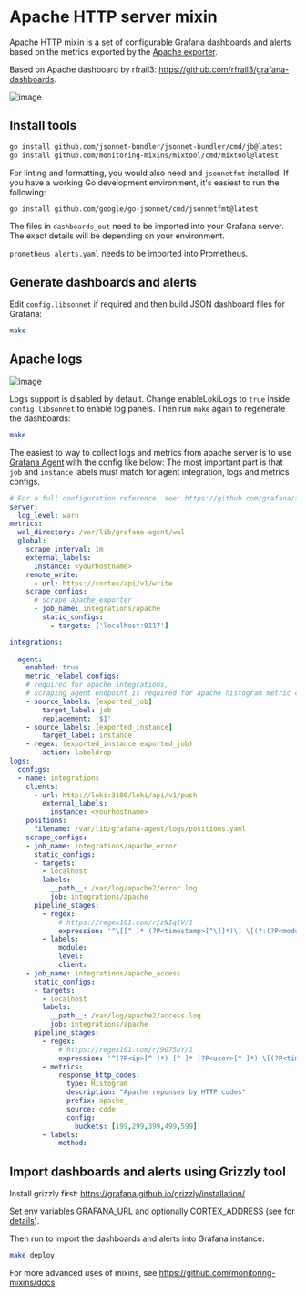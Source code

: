 # Apache HTTP server mixin

Apache HTTP mixin is a set of configurable Grafana dashboards and alerts based on the metrics exported by the [Apache exporter](https://github.com/Lusitaniae/apache_exporter).

Based on Apache dashboard by rfrail3: https://github.com/rfrail3/grafana-dashboards.

![image](https://user-images.githubusercontent.com/14870891/169803895-28dfed0c-f5a9-4496-8baa-d4e025e8855f.png)

## Install tools

```bash
go install github.com/jsonnet-bundler/jsonnet-bundler/cmd/jb@latest
go install github.com/monitoring-mixins/mixtool/cmd/mixtool@latest
```

For linting and formatting, you would also need and `jsonnetfmt` installed. If you
have a working Go development environment, it's easiest to run the following:

```bash
go install github.com/google/go-jsonnet/cmd/jsonnetfmt@latest
```

The files in `dashboards_out` need to be imported
into your Grafana server.  The exact details will be depending on your environment.

`prometheus_alerts.yaml` needs to be imported into Prometheus.

## Generate dashboards and alerts

Edit `config.libsonnet` if required and then build JSON dashboard files for Grafana:

```bash
make
```

## Apache logs

![image](https://user-images.githubusercontent.com/14870891/170279623-7aa6cc8f-7928-4d90-9c9b-94c5148b4488.png)

Logs support is disabled by default. Change enableLokiLogs to `true` inside `config.libsonnet` to enable log panels. Then run `make` again to regenerate the dashboards:


```bash
make
```

The easiest to way to collect logs and metrics from apache server is to use [Grafana Agent](https://github.com/grafana/agent) with the config like below:
The most important part is that `job` and `instance` labels must match for agent integration, logs and metrics configs.
```yaml
# For a full configuration reference, see: https://github.com/grafana/agent/blob/main/docs/configuration-reference.md.
server:
  log_level: warn
metrics:
  wal_directory: /var/lib/grafana-agent/wal
  global:
    scrape_interval: 1m
    external_labels:
      instance: <yourhostname>
    remote_write: 
      - url: https://cortex/api/v1/write
    scrape_configs:
      # scrape apache_exporter
      - job_name: integrations/apache
        static_configs:
          - targets: ['localhost:9117']

integrations:
  
  agent:
    enabled: true
    metric_relabel_configs:
    # required for apache integrations,
    # scraping agent endpoint is required for apache histogram metric collection.
    - source_labels: [exported_job]
        target_label: job
        replacement: '$1'
    - source_labels: [exported_instance]
        target_label: instance
    - regex: (exported_instance|exported_job)
        action: labeldrop
logs:
  configs:
  - name: integrations
    clients:
      - url: http://loki:3100/loki/api/v1/push
        external_labels:
          instance: <yourhostname>
    positions:
      filename: /var/lib/grafana-agent/logs/positions.yaml
    scrape_configs:
    - job_name: integrations/apache_error
      static_configs:
      - targets:
        - localhost
        labels:
          __path__: /var/log/apache2/error.log
          job: integrations/apache
      pipeline_stages:
        - regex:
            # https://regex101.com/r/zNIq1V/1
            expression: '^\[[^ ]* (?P<timestamp>[^\]]*)\] \[(?:(?P<module>[^:\]]+):)?(?P<level>[^\]]+)\](?: \[pid (?P<pid>[^\]]*)\])?(?: \[client (?P<client>[^\]]*)\])? (?P<message>.*)$'
        - labels:
            module:
            level:
            client:
    - job_name: integrations/apache_access
      static_configs:
      - targets:
        - localhost
        labels:
          __path__: /var/log/apache2/access.log
          job: integrations/apache
      pipeline_stages:
        - regex:
            # https://regex101.com/r/9G75bY/1
            expression: '^(?P<ip>[^ ]*) [^ ]* (?P<user>[^ ]*) \[(?P<timestamp>[^\]]*)\] "(?P<method>\S+)(?: +(?P<path>[^ ]*) +\S*)?" (?P<code>[^ ]*) (?P<size>[^ ]*)(?: "(?P<referer>[^\"]*)" "(?P<agent>.*)")?$'
        - metrics:
            response_http_codes:
              type: Histogram
              description: "Apache reponses by HTTP codes"
              prefix: apache_
              source: code
              config:
                buckets: [199,299,399,499,599]
        - labels:
            method:
```

## Import dashboards and alerts using Grizzly tool

Install grizzly first: https://grafana.github.io/grizzly/installation/

Set env variables GRAFANA_URL and optionally CORTEX_ADDRESS (see for [details](https://grafana.github.io/grizzly/authentication/)).

Then run to import the dashboards and alerts into Grafana instance:
```bash
make deploy
```

For more advanced uses of mixins, see
https://github.com/monitoring-mixins/docs.
